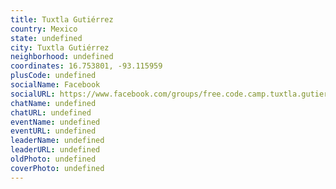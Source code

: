 ```yaml
---
title: Tuxtla Gutiérrez
country: Mexico
state: undefined
city: Tuxtla Gutiérrez
neighborhood: undefined
coordinates: 16.753801, -93.115959
plusCode: undefined
socialName: Facebook
socialURL: https://www.facebook.com/groups/free.code.camp.tuxtla.gutierrez
chatName: undefined
chatURL: undefined
eventName: undefined
eventURL: undefined
leaderName: undefined
leaderURL: undefined
oldPhoto: undefined
coverPhoto: undefined
---
```


